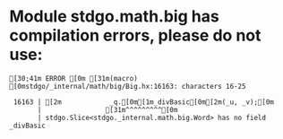 # Module stdgo.math.big has compilation errors, please do not use:
```
[30;41m ERROR [0m [31m(macro) [0mstdgo/_internal/math/big/Big.hx:16163: characters 16-25

 16163 | [2m            _q.[0m[1m_divBasic[0m[2m(_u, _v);[0m
       |                [31m^^^^^^^^^[0m
       | stdgo.Slice<stdgo._internal.math.big.Word> has no field _divBasic


```

